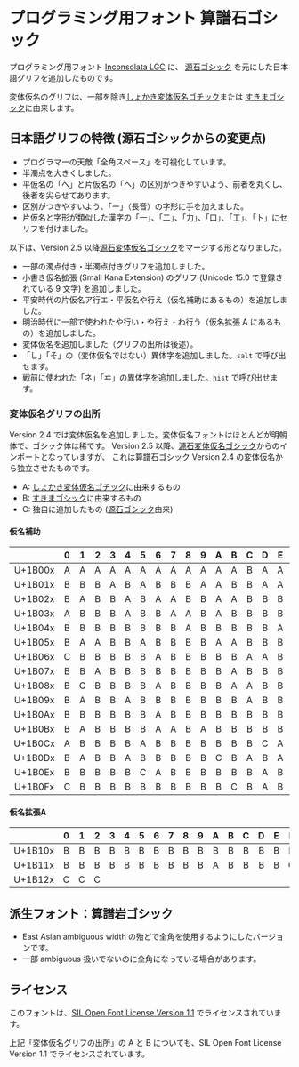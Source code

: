 プログラミング用フォント 算譜石ゴシック
=======================================

プログラミング用フォント [Inconsolata LGC](https://github.com/MihailJP/Inconsolata-LGC) に、
[源石ゴシック](https://github.com/ButTaiwan/genseki-font) を元にした日本語グリフを追加したものです。

変体仮名のグリフは、一部を除き[しょかき変体仮名ゴチック](https://booth.pm/ja/items/5633978)または
[すきまゴシック](https://booth.pm/ja/items/2117070)に由来します。

日本語グリフの特徴 (源石ゴシックからの変更点)
---------------------------------------------
- プログラマーの天敵「全角スペース」を可視化しています。
- 半濁点を大きくしました。
- 平仮名の「へ」と片仮名の「ヘ」の区別がつきやすいよう、前者を丸くし、後者を尖らせてあります。
- 区別がつきやすいよう、「ー」（長音）の字形に手を加えました。
- 片仮名と字形が類似した漢字の「一」、「二」、「力」、「口」、「工」、「卜」にセリフを付けました。

以下は、Version 2.5 以降[源石変体仮名ゴシック](https://github.com/MihailJP/GenSekiHentaiganaGothic)をマージする形となりました。
- 一部の濁点付き・半濁点付きグリフを追加しました。
- 小書き仮名拡張 (Small Kana Extension) のグリフ (Unicode 15.0 で登録されている 9 文字) を追加しました。
- 平安時代の片仮名ア行エ・平仮名や行え（仮名補助にあるもの）を追加しました。
- 明治時代に一部で使われたや行い・や行え・わ行う（仮名拡張 A にあるもの）を追加しました。
- 変体仮名を追加しました（グリフの出所は後述）。
- 「し」「そ」の（変体仮名ではない）異体字を追加しました。`salt` で呼び出せます。
- 戦前に使われた「ネ」「ヰ」の異体字を追加しました。`hist` で呼び出せます。

### 変体仮名グリフの出所

Version 2.4 では変体仮名を追加しました。変体仮名フォントはほとんどが明朝体で、ゴシック体は稀です。
Version 2.5 以降、[源石変体仮名ゴシック](https://github.com/MihailJP/GenSekiHentaiganaGothic)からのインポートとなっていますが、
これは算譜石ゴシック Version 2.4 の変体仮名から独立させたものです。

- A: [しょかき変体仮名ゴチック](https://booth.pm/ja/items/5633978)に由来するもの
- B: [すきまゴシック](https://booth.pm/ja/items/2117070)に由来するもの
- C: 独自に追加したもの ([源石ゴシック](https://github.com/ButTaiwan/genseki-font)由来)

#### 仮名補助

|         | 0 | 1 | 2 | 3 | 4 | 5 | 6 | 7 | 8 | 9 | A | B | C | D | E | F |
|:-------:|:-:|:-:|:-:|:-:|:-:|:-:|:-:|:-:|:-:|:-:|:-:|:-:|:-:|:-:|:-:|:-:|
| U+1B00x | A | A | A | A | A | A | A | A | A | A | A | A | B | A | A | A |
| U+1B01x | B | B | B | A | B | A | B | B | B | A | A | B | B | A | A | A |
| U+1B02x | B | A | B | B | A | B | A | A | B | B | A | A | B | B | B | B |
| U+1B03x | A | B | B | B | A | B | B | A | A | B | A | B | B | B | B | A |
| U+1B04x | B | B | B | B | B | B | B | B | A | B | B | B | B | B | A | A |
| U+1B05x | B | A | A | B | B | A | B | B | B | B | A | A | B | B | B | A |
| U+1B06x | C | B | B | B | B | B | A | B | B | B | B | B | A | A | B | B |
| U+1B07x | B | B | A | B | B | B | B | B | B | B | B | A | B | B | B | B |
| U+1B08x | B | C | B | B | B | B | A | B | B | B | B | A | A | B | B | B |
| U+1B09x | B | A | B | B | A | B | B | B | B | B | B | B | A | B | B | A |
| U+1B0Ax | B | B | B | B | B | B | A | B | B | B | B | B | B | B | B | A |
| U+1B0Bx | B | A | B | B | B | B | A | A | B | A | B | B | B | B | B | B |
| U+1B0Cx | A | B | B | B | B | A | B | B | B | B | B | B | B | C | A | B |
| U+1B0Dx | B | A | B | B | A | B | B | B | B | B | C | B | A | B | A | B |
| U+1B0Ex | B | B | B | B | B | C | A | B | B | B | B | B | B | A | B | B |
| U+1B0Fx | C | B | B | B | B | B | B | B | B | B | B | C | B | A | B | B |

#### 仮名拡張A

|         | 0 | 1 | 2 | 3 | 4 | 5 | 6 | 7 | 8 | 9 | A | B | C | D | E | F |
|:-------:|:-:|:-:|:-:|:-:|:-:|:-:|:-:|:-:|:-:|:-:|:-:|:-:|:-:|:-:|:-:|:-:|
| U+1B10x | B | B | B | B | B | B | B | B | B | B | B | B | B | B | B | B |
| U+1B11x | B | B | B | B | B | B | B | B | B | B | A | B | B | B | B | C |
| U+1B12x | C | C | C |   |   |   |   |   |   |   |   |   |   |   |   |   |

派生フォント：算譜岩ゴシック
----------------------------
- East Asian ambiguous width の殆どで全角を使用するようにしたバージョンです。
- 一部 ambiguous 扱いでないのに全角になっている場合があります。

ライセンス
----------
このフォントは、[SIL Open Font License Version 1.1](LICENSE) でライセンスされています。

上記「変体仮名グリフの出所」の A と B についても、SIL Open Font License Version 1.1
でライセンスされています。
